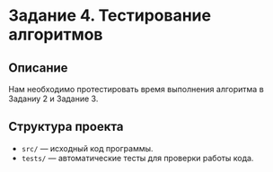 # Задание 4. Тестирование алгоритмов
## Описание
Нам необходимо протестировать время выполнения алгоритма в Заданиу 2 и Задание 3.
## Структура проекта
- `src/` — исходный код программы.
- `tests/` — автоматические тесты для проверки работы кода.
